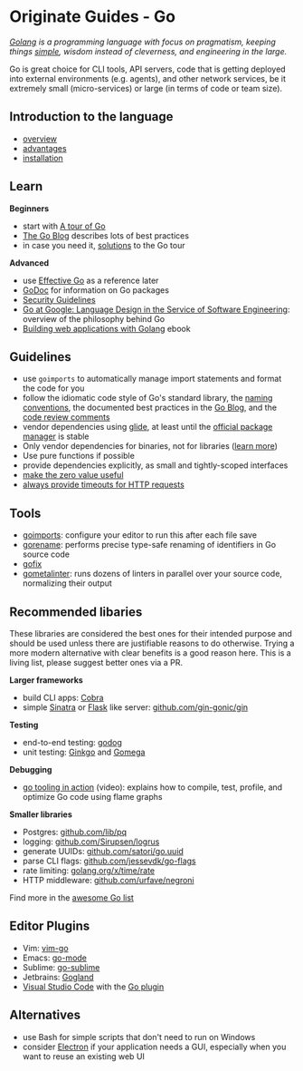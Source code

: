# Originate Guides - Go

*[Golang](https://golang.org/) is a programming language
with focus on pragmatism, keeping things [simple](https://youtu.be/k9Zbuuo51go), 
wisdom instead of cleverness, and engineering in the large.*

Go is great choice for CLI tools, API servers,
code that is getting deployed into external environments (e.g. agents),
and other network services,
be it extremely small (micro-services) or large (in terms of code or team size).


## Introduction to the language

* [overview](overview.md)
* [advantages](advantages.md)
* [installation](install.md)


## Learn

__Beginners__
* start with [A tour of Go](https://tour.golang.org/welcome/1)
* [The Go Blog](https://blog.golang.org) describes lots of best practices
* in case you need it, [solutions](https://github.com/golang/tour/tree/master/solutions) to the Go tour

__Advanced__
* use [Effective Go](https://golang.org/doc/effective_go.html) as a reference later
* [GoDoc](https://godoc.org) for information on Go packages
* [Security Guidelines](https://www.gitbook.com/book/checkmarx/go-scp/details)
* [Go at Google: Language Design in the Service of Software Engineering](https://talks.golang.org/2012/splash.article):
  overview of the philosophy behind Go
* [Building web applications with Golang](https://github.com/astaxie/build-web-application-with-golang) ebook


## Guidelines

* use `goimports` to automatically manage import statements and format the code for you
* follow the idiomatic code style of Go's standard library,
  the [naming conventions](https://talks.golang.org/2014/names.slide),
  the documented best practices in the [Go Blog](https://blog.golang.org),
  and the [code review comments](https://github.com/golang/go/wiki/CodeReviewComments)
* vendor dependencies using [glide](https://github.com/Masterminds/glide),
  at least until the [official package manager](https://github.com/golang/dep)
  is stable
* Only vendor dependencies for binaries, not for libraries ([learn more](vendoring.md))
* Use pure functions if possible
* provide dependencies explicitly, as small and tightly-scoped interfaces
* [make the zero value useful](zero-value.md)
* [always provide timeouts for HTTP requests](http-client.md)


## Tools

* [goimports](https://godoc.org/golang.org/x/tools/cmd/goimports):
  configure your editor to run this after each file save
* [gorename](https://godoc.org/golang.org/x/tools/cmd/gorename):
  performs precise type-safe renaming of identifiers in Go source code
* [gofix](https://blog.golang.org/introducing-gofix)
* [gometalinter](https://github.com/alecthomas/gometalinter):
  runs dozens of linters in parallel over your source code,
  normalizing their output


## Recommended libaries

These libraries are considered the best ones for their intended purpose
and should be used unless there are justifiable reasons to do otherwise.
Trying a more modern alternative with clear benefits is a good reason here.
This is a living list, please suggest better ones via a PR.

__Larger frameworks__
* build CLI apps: [Cobra](https://github.com/spf13/cobra)
* simple [Sinatra](http://www.sinatrarb.com) or [Flask](http://flask.pocoo.org) like server:
  [github.com/gin-gonic/gin](https://github.com/gin-gonic/gin)

__Testing__
* end-to-end testing: [godog](https://github.com/DATA-DOG/godog)
* unit testing: [Ginkgo](https://github.com/onsi/ginkgo) and [Gomega](https://onsi.github.io/gomega/)

__Debugging__
* [go tooling in action](https://youtu.be/uBjoTxosSys) (video):
  explains how to compile, test, profile, and optimize Go code using flame graphs

__Smaller libraries__
* Postgres: [github.com/lib/pq](https://github.com/lib/pq)
* logging: [github.com/Sirupsen/logrus](https://github.com/Sirupsen/logrus)
* generate UUIDs: [github.com/satori/go.uuid](https://github.com/satori/go.uuid)
* parse CLI flags: [github.com/jessevdk/go-flags](https://github.com/jessevdk/go-flags)
* rate limiting: [golang.org/x/time/rate](https://golang.org/x/time/rate)
* HTTP middleware: [github.com/urfave/negroni](https://github.com/urfave/negroni)

Find more in the [awesome Go list](https://github.com/avelino/awesome-go)


## Editor Plugins

* Vim: [vim-go](https://github.com/fatih/vim-go)
* Emacs: [go-mode](https://github.com/dominikh/go-mode.el)
* Sublime: [go-sublime](https://packagecontrol.io/packages/GoSublime)
* Jetbrains: [Gogland](https://www.jetbrains.com/go)
* [Visual Studio Code](https://code.visualstudio.com) with the [Go plugin](https://marketplace.visualstudio.com/items?itemName=lukehoban.Go)


## Alternatives

* use Bash for simple scripts that don't need to run on Windows
* consider [Electron](https://electron.atom.io) if your application needs a GUI,
  especially when you want to reuse an existing web UI
